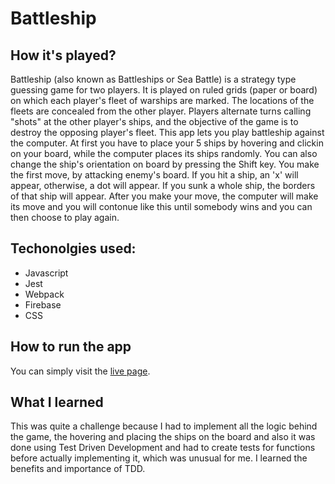 # Battleship
## How it's played?
Battleship (also known as Battleships or Sea Battle) is a strategy type guessing game for two players. It is played on ruled grids (paper or board) on which each player's fleet of warships are marked. The locations of the fleets are concealed from the other player. Players alternate turns calling "shots" at the other player's ships, and the objective of the game is to destroy the opposing player's fleet.
This app lets you play battleship against the computer. At first you have to place your 5 ships by hovering and clickin on your board, while the computer places its ships randomly. You can also change the ship's orientation on board by pressing the Shift key. You make the first move, by attacking enemy's board. If you hit a ship, an 'x' will appear, otherwise, a dot will appear. If you sunk a whole ship, the borders of that ship will appear. After you make your move, the computer will make its move and you will contonue like this until somebody wins and you can then choose to play again.
## Techonolgies used:
* Javascript
* Jest
* Webpack
* Firebase
* CSS

## How to run the app
You can simply visit the [live page](https://anabargau.github.io/battleship/).
## What I learned
This was quite a challenge because I had to implement all the logic behind the game, the hovering and placing the ships on the board and also it was done using Test Driven Development and had to create tests for functions before actually implementing it, which was unusual for me. I learned the benefits and importance of TDD.
